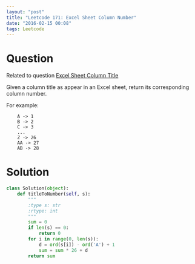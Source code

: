 ```yaml
---
layout: "post"
title: "Leetcode 171: Excel Sheet Column Number"
date: "2016-02-15 00:08"
tags: Leetcode
---
```


# Question
Related to question [Excel Sheet Column Title](https://leetcode.com/problems/excel-sheet-column-title/)

Given a column title as appear in an Excel sheet, return its corresponding column number.

For example:
```
    A -> 1
    B -> 2
    C -> 3
    ...
    Z -> 26
    AA -> 27
    AB -> 28
```

# Solution

```python
class Solution(object):
    def titleToNumber(self, s):
        """
        :type s: str
        :rtype: int
        """
        sum = 0
        if len(s) == 0:
            return 0
        for i in range(0, len(s)):
            d = ord(s[i]) - ord('A') + 1
            sum = sum * 26 + d
        return sum
```
